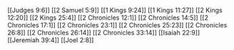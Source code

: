 [[Judges 9:6]]
[[2 Samuel 5:9]]
[[1 Kings 9:24]]
[[1 Kings 11:27]]
[[2 Kings 12:20]]
[[2 Kings 25:4]]
[[2 Chronicles 12:1]]
[[2 Chronicles 14:5]]
[[2 Chronicles 17:1]]
[[2 Chronicles 23:1]]
[[2 Chronicles 25:23]]
[[2 Chronicles 26:8]]
[[2 Chronicles 26:14]]
[[2 Chronicles 33:14]]
[[Isaiah 22:9]]
[[Jeremiah 39:4]]
[[Joel 2:8]]
